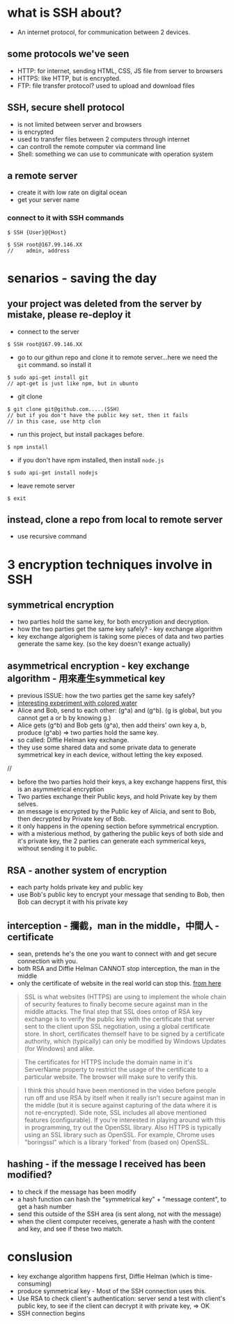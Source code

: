 # what is SSH about?
- An internet protocol, for communication between 2 devices.

## some protocols we've seen
- HTTP: for internet, sending HTML, CSS, JS file from server to browsers
- HTTPS: like HTTP, but is encrypted.
- FTP: file transfer protocol? used to upload and download files


## SSH, secure shell protocol
- is not limited between server and browsers
- is encrypted
- used to transfer files between 2 computers through internet
- can controll the remote computer via command line
- Shell: something we can use to communicate with operation system


## a remote server
- create it with low rate on digital ocean
- get your server name

### connect to it with SSH commands
```
$ SSH {User}@{Host}
```
```
$ SSH root@167.99.146.XX
//    admin, address
```

# senarios - saving the day
## your project was deleted from the server by mistake, please re-deploy it
- connect to the server
```
$ SSH root@167.99.146.XX
```
- go to our githun repo and clone it to remote server...here we need the ```git``` command. so install it
```
$ sudo api-get install git
// apt-get is just like npm, but in ubunto
```
- git clone
```
$ git clone git@github.com.....(SSH)
// but if you don't have the public key set, then it fails
// in this case, use http clon
```
- run this project, but install packages before.
```
$ npm install
```
- if you don't have npm installed, then install ```node.js```
```
$ sudo api-get install nodejs
```
- leave remote server
```
$ exit
```

## instead, clone a repo from local to remote server
- use recursive command

# 3 encryption techniques involve in SSH

## symmetrical encryption
- two parties hold the same key, for both encryption and decryption.
- how the two parties get the same key safely? - key exchange algorithm
- key exchange algorighem is taking some pieces of data and two parties generate the same key. (so the key doesn't exange actually)

## asymmetrical encryption - key exchange algorithm - 用來產生symmetical key 
- previous ISSUE: how the two parties get the same key safely?
- [interesting experiment with colored water](https://www.youtube.com/watch?v=NmM9HA2MQGI)
- Alice and Bob, send to each other: (g^a) and (g^b). (g is global, but you cannot get a or b by knowing g.) 
- Alice gets (g^b) and Bob gets (g^a), then add theirs' own key a, b, produce (g^ab) => two parties hold the same key.
- so called: Diffie Helman key exchange.
- they use some shared data and some private data to generate symmetrical key in each device, without letting the key exposed.


//
- before the two parties hold their keys, a key exchange happens first, this is an asymmetrical encryption
- Two parties exchange their Public keys, and hold Private key by them selves.
- an message is encrypted by the Public key of Alicia, and sent to Bob, then decrypted by Private key of Bob.
- it only happens in the opening section before symmetrical encryption.
- with a misterious method, by gathering the public keys of both side and it's private key, the 2 parties can generate each symmerical keys, without sending it to public. 


## RSA - another system of encryption
- each party holds private key and public key
- use Bob's public key to encrypt your message that sending to Bob, then Bob can decrypt it with his private key


## interception - 攔截，man in the middle，中間人 - certificate
- sean, pretends he's the one you want to connect with and get secure connection with you.
- both RSA and Diffie Helman CANNOT stop interception, the man in the middle
- only the certificate of website in the real world can stop this.
[from here](https://www.youtube.com/watch?v=vsXMMT2CqqE)
> SSL is what websites (HTTPS) are using to implement the whole chain of security features to finally become secure against man in the middle attacks. The final step that SSL does ontop of RSA key exchange is to verify the public key with the certificate that server sent to the client upon SSL negotiation, using a global certificate store. In short, certificates themself have to be signed by a certificate authority, which (typically) can only be modified by Windows Updates (for Windows) and alike.

> The certificates for HTTPS include the domain name in it's ServerName property to restrict the usage of the certificate to a particular website. The browser will make sure to verify this.

> I think this should have been mentioned in the video before people run off and use RSA by itself when it really isn't secure against man in the middle (but it is secure against capturing of the data where it is not re-encrypted).
Side note, SSL includes all above mentioned features (configurable). If you're interested in playing around with this in programming, try out the OpenSSL library.
Also HTTPS is typically using an SSL library such as OpenSSL. For example, Chrome uses "boringssl" which is a library 'forked' from (based on) OpenSSL.


## hashing - if the message I received has been modified?
- to check if the message has been modify
- a hash function can hash the "symmetrical key" + "message content", to get a hash number
- send this outside of the SSH area (is sent along, not with the message)
- when the client computer receives, generate a hash with the content and key, and see if these two match.


# conslusion
- key exchange algorithm happens first, Diffie Helman (which is time-consuming)
- produce symmetrical key - Most of the SSH connection uses this. 
- Use RSA to check client's authentication: server send a test with client's public key, to see if the client can decrypt it with private key, => OK
- SSH connection begins




